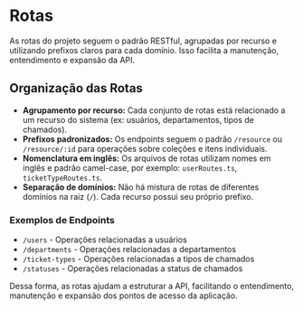 # Rotas

As rotas do projeto seguem o padrão RESTful, agrupadas por recurso e utilizando prefixos claros para cada domínio. Isso facilita a manutenção, entendimento e expansão da API.

## Organização das Rotas

- **Agrupamento por recurso:** Cada conjunto de rotas está relacionado a um recurso do sistema (ex: usuários, departamentos, tipos de chamados).
- **Prefixos padronizados:** Os endpoints seguem o padrão `/resource` ou `/resource/:id` para operações sobre coleções e itens individuais.
- **Nomenclatura em inglês:** Os arquivos de rotas utilizam nomes em inglês e padrão camel-case, por exemplo: `userRoutes.ts`, `ticketTypeRoutes.ts`.
- **Separação de domínios:** Não há mistura de rotas de diferentes domínios na raiz (`/`). Cada recurso possui seu próprio prefixo.

### Exemplos de Endpoints

- `/users` - Operações relacionadas a usuários
- `/departments` - Operações relacionadas a departamentos
- `/ticket-types` - Operações relacionadas a tipos de chamados
- `/statuses` - Operações relacionadas a status de chamados

Dessa forma, as rotas ajudam a estruturar a API, facilitando o entendimento, manutenção e expansão dos pontos de acesso da aplicação.
